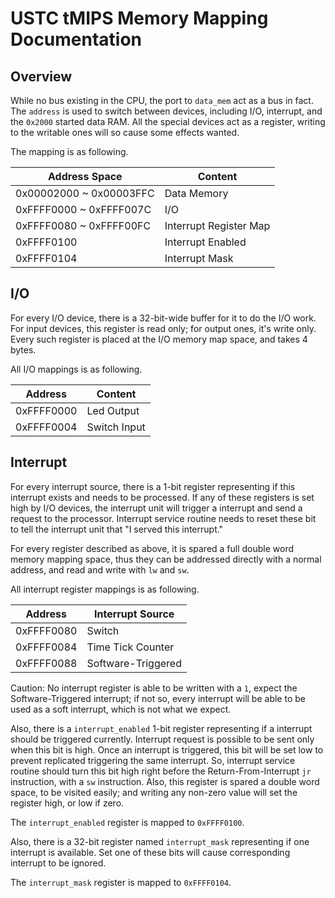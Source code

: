 # USTC tMIPS Memory Mapping Documentation

## Overview

While no bus existing in the CPU, the port to `data_mem` act as a bus in fact. The `address` is used to switch between devices, including I/O, interrupt, and the `0x2000` started data RAM. All the special devices act as a register, writing to the writable ones will so cause some effects wanted.

The mapping is as following.

| Address Space           | Content                |
|-------------------------|------------------------|
| 0x00002000 ~ 0x00003FFC | Data Memory            |
| 0xFFFF0000 ~ 0xFFFF007C | I/O                    |
| 0xFFFF0080 ~ 0xFFFF00FC | Interrupt Register Map |
| 0xFFFF0100              | Interrupt Enabled      |
| 0xFFFF0104              | Interrupt Mask         |

## I/O

For every I/O device, there is a 32-bit-wide buffer for it to do the I/O work. For input devices, this register is read only; for output ones, it's write only. Every such register is placed at the I/O memory map space, and takes 4 bytes. 

All I/O mappings is as following.

| Address    | Content      |
|------------|--------------|
| 0xFFFF0000 | Led Output   |
| 0xFFFF0004 | Switch Input |

## Interrupt

For every interrupt source, there is a 1-bit register representing if this interrupt exists and needs to be processed. If any of these registers is set high by I/O devices, the interrupt unit will trigger a interrupt and send a request to the processor. Interrupt service routine needs to reset these bit to tell the interrupt unit that "I served this interrupt."

For every register described as above, it is spared a full double word memory mapping space, thus they can be addressed directly with a normal address, and read and write with `lw` and `sw`.

All interrupt register mappings is as following.

| Address    | Interrupt Source   |
|------------|--------------------|
| 0xFFFF0080 | Switch             |
| 0xFFFF0084 | Time Tick Counter  |
| 0xFFFF0088 | Software-Triggered |

Caution: No interrupt register is able to be written with a `1`, expect the Software-Triggered interrupt; if not so, every interrupt will be able to be used as a soft interrupt, which is not what we expect.

Also, there is a `interrupt_enabled` 1-bit register representing if a interrupt should be triggered currently. Interrupt request is possible to be sent only when this bit is high. Once an interrupt is triggered, this bit will be set low to prevent replicated triggering the same interrupt. So, interrupt service routine should turn this bit high right before the Return-From-Interrupt `jr` instruction, with a `sw` instruction. Also, this register is spared a double word space, to be visited easily; and writing any non-zero value will set the register high, or low if zero.

The `interrupt_enabled` register is mapped to `0xFFFF0100`.

Also, there is a 32-bit register named `interrupt_mask` representing if one interrupt is available. Set one of these bits will cause corresponding interrupt to be ignored.

The `interrupt_mask` register is mapped to `0xFFFF0104`.
